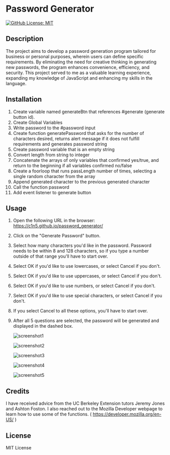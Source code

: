 # Password Generator

  [![GitHub License: MIT](https://img.shields.io/badge/License-MIT-blue.svg)](https://opensource.org/licenses/MIT)

## Description

The project aims to develop a password generation program tailored for business or personal purposes, wherein users can define specific requirements. By eliminating the need for creative thinking in generating new passwords, the program enhances convenience, efficiency, and security. This project served to me as a valuable learning experience, expanding my knowledge of JavaScript and enhancing my skills in the language.

## Installation

1. Create variable named generateBtn that references #generate (generate button id).
2. Create Global Variables
3. Write password to the #password input
4. Create function generatePassword that asks for the number of characters desired, returns alert message if it does not fulfill requirements and generates password string
5. Create password variable that is an empty string
6. Convert length from string to integer
7. Concatenate the arrays of only variables that confirmed yes/true, and return to the beginning if all variables confirmed no/false
8. Create a foorloop that runs passLength number of times, selecting a single random character from the array
9. Append generated character to the previous generated character
10. Call the function password
11. Add event listener to generate button

## Usage

1. Open the following URL in the browser: https://c1n5.github.io/password_generator/
2. Click on the "Generate Password" button.
3. Select how many characters you'd like in the password. Password needs to be within 8 and 128 characters, so if you type a number outside of that range you'll have to start over.
4. Select OK if you'd like to use lowercases, or select Cancel if you don't.
5. Select OK if you'd like to use uppercases, or select Cancel if you don't.
6. Select OK if you'd like to use numbers, or select Cancel if you don't.
7. Select OK if you'd like to use special characters, or select Cancel if you don't.
8. If you select Cancel to all these options, you'll have to start over.
9. After all 5 questions are selected, the password will be generated and displayed in the dashed box.

   ![screenshot1](https://github.com/virginiafreitas/password-generator/assets/137131281/7a0cd560-4435-4ae5-b64c-32472279378f)

   ![screenshot2](https://github.com/virginiafreitas/password-generator/assets/137131281/fb1464db-a2e1-4ac3-b613-114ee7a8d611)

   ![screenshot3](https://github.com/virginiafreitas/password-generator/assets/137131281/e017f421-29eb-452a-bf6d-ddc2cb043504)

   ![screenshot4](https://github.com/virginiafreitas/password-generator/assets/137131281/33a91048-4e37-465d-b6ce-98dab9c82244)

   ![screenshot5](https://github.com/virginiafreitas/password-generator/assets/137131281/289b1a6c-d373-4357-8c60-142accdeae5f)



## Credits

I have received advice from the UC Berkeley Extension tutors Jeremy Jones and Ashton Foston.
I also reached out to the Mozilla Developer webpage to learn how to use some of the functions. ( https://developer.mozilla.org/en-US/ )

## License

MIT License
